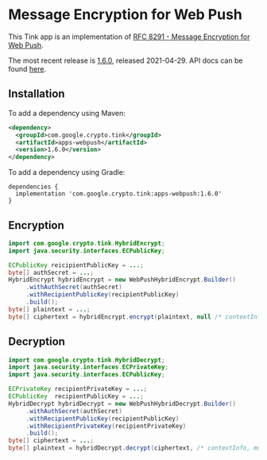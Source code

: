 # Message Encryption for Web Push

This Tink app is an implementation of [RFC 8291 - Message Encryption for Web
Push](https://tools.ietf.org/html/rfc8291).

The most recent release is
[1.6.0](https://github.com/google/tink/releases/tag/v1.6.0), released
2021-04-29. API docs can be found
[here](https://google.github.io/tink/javadoc/apps-webpush/1.6.0).

## Installation

To add a dependency using Maven:

```xml
<dependency>
  <groupId>com.google.crypto.tink</groupId>
  <artifactId>apps-webpush</artifactId>
  <version>1.6.0</version>
</dependency>
```

To add a dependency using Gradle:

```
dependencies {
  implementation 'com.google.crypto.tink:apps-webpush:1.6.0'
}
```

## Encryption

```java
import com.google.crypto.tink.HybridEncrypt;
import java.security.interfaces.ECPublicKey;

ECPublicKey reicipientPublicKey = ...;
byte[] authSecret = ...;
HybridEncrypt hybridEncrypt = new WebPushHybridEncrypt.Builder()
     .withAuthSecret(authSecret)
     .withRecipientPublicKey(recipientPublicKey)
     .build();
byte[] plaintext = ...;
byte[] ciphertext = hybridEncrypt.encrypt(plaintext, null /* contextInfo, must be null */);
```

## Decryption

```java
import com.google.crypto.tink.HybridDecrypt;
import java.security.interfaces.ECPrivateKey;
import java.security.interfaces.ECPublicKey;

ECPrivateKey recipientPrivateKey = ...;
ECPublicKey  recipientPublicKey = ...;
HybridDecrypt hybridDecrypt = new WebPushHybridDecrypt.Builder()
     .withAuthSecret(authSecret)
     .withRecipientPublicKey(recipientPublicKey)
     .withRecipientPrivateKey(recipientPrivateKey)
     .build();
byte[] ciphertext = ...;
byte[] plaintext = hybridDecrypt.decrypt(ciphertext, /* contextInfo, must be null */);
```
